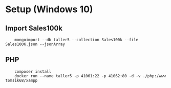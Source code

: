 # Setup (Windows 10)

## Import Sales100k
```
    mongoimport --db taller5 --collection Sales100k --file Sales100K.json --jsonArray
```

## PHP
```
    composer install
    docker run --name taller5 -p 41061:22 -p 41062:80 -d -v ./php:/www tomsik68/xampp
```